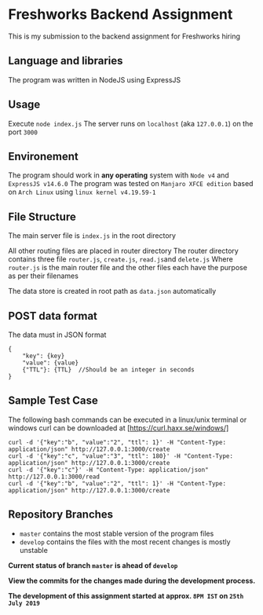 # Freshworks Backend Assignment
This is my submission to the backend assignment for Freshworks hiring

## Language and libraries
The program was written in NodeJS using ExpressJS

## Usage
Execute `node index.js`
The server runs on `localhost` (aka `127.0.0.1`) on the port `3000`

## Environement
The program should work in **any operating** system with `Node v4` and `ExpressJS v14.6.0`
The program was tested on `Manjaro XFCE edition` based on `Arch Linux` using `linux kernel v4.19.59-1`

## File Structure
The main server file is `index.js` in the root directory

All other routing files are placed in router directory
    The router directory contains three file `router.js`, `create.js`, `read.js`and `delete.js`
    Where `router.js` is the main router file and the other files each have the purpose as per their filenames

The data store is created in root path as `data.json` automatically

## POST data format
The data must in JSON format
```
{
    "key": {key}
    "value": {value}
    {"TTL"}: {TTL}  //Should be an integer in seconds 
} 
```

## Sample Test Case
The following bash commands can be executed in a linux/unix terminal or windows curl can be downloaded at [https://curl.haxx.se/windows/]
```curl -d '{"key":"a", "value":"1"}' -H "Content-Type: application/json" http://127.0.0.1:3000/create
curl -d '{"key":"b", "value":"2", "ttl": 1}' -H "Content-Type: application/json" http://127.0.0.1:3000/create
curl -d '{"key":"c", "value":"3", "ttl": 180}' -H "Content-Type: application/json" http://127.0.0.1:3000/create
curl -d '{"key":"c"}' -H "Content-Type: application/json" http://127.0.0.1:3000/read
curl -d '{"key":"b", "value":"2", "ttl": 1}' -H "Content-Type: application/json" http://127.0.0.1:3000/create
```

## Repository Branches
* `master` contains the most stable version of the program files
* `develop` contains the files with the most recent changes is mostly unstable

**Current status of branch `master` is ahead of `develop`**

**View the commits for the changes made during the development process.**

**The development of this assignment started at approx. `8PM IST` on `25th July 2019`**